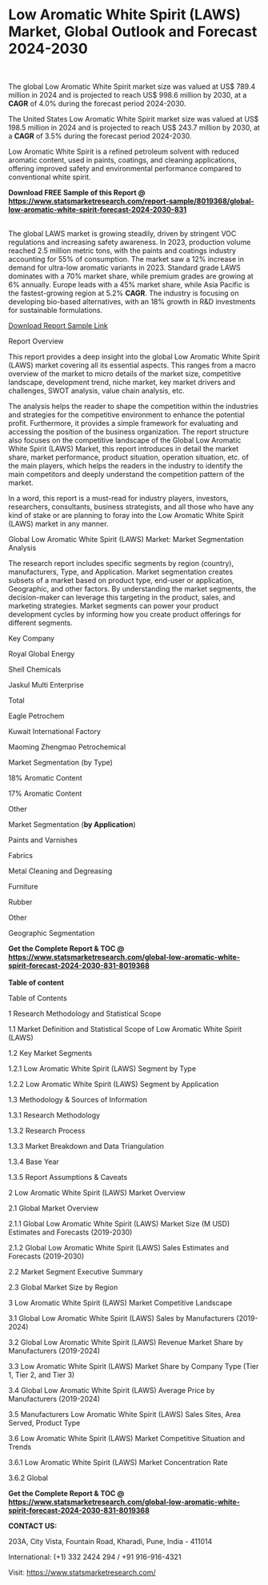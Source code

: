 <h1>Low Aromatic White Spirit (LAWS) Market, Global Outlook and Forecast 2024-2030</h1><br/><p>The global Low Aromatic White Spirit market size was valued at US$ 789.4 million in 2024 and is projected to reach US$ 998.6 million by 2030, at a <strong>CAGR</strong> of 4.0% during the forecast period 2024-2030.</p><p>
 
 The United States Low Aromatic White Spirit market size was valued at US$ 198.5 million in 2024 and is projected to reach US$ 243.7 million by 2030, at a <strong>CAGR</strong> of 3.5% during the forecast period 2024-2030.</p><p>
 
 Low Aromatic White Spirit is a refined petroleum solvent with reduced aromatic content, used in paints, coatings, and cleaning applications, offering improved safety and environmental performance compared to conventional white spirit.</p><div><b>Download FREE Sample of this Report @ <a href="https://www.statsmarketresearch.com/download-free-sample/8019368/global-low-aromatic-white-spirit-forecast-2024-2030-831">https://www.statsmarketresearch.com/report-sample/8019368/global-low-aromatic-white-spirit-forecast-2024-2030-831</a></b></div><br><p>
 
 The global LAWS market is growing steadily, driven by stringent VOC regulations and increasing safety awareness. In 2023, production volume reached 2.5 million metric tons, with the paints and coatings industry accounting for 55% of consumption. The market saw a 12% increase in demand for ultra-low aromatic variants in 2023. Standard grade LAWS dominates with a 70% market share, while premium grades are growing at 6% annually. Europe leads with a 45% market share, while Asia Pacific is the fastest-growing region at 5.2% <strong>CAGR</strong>. The industry is focusing on developing bio-based alternatives, with an 18% growth in R&D investments for sustainable formulations.</p><p><a href="https://www.statsmarketresearch.com/download-free-sample/8019368/global-low-aromatic-white-spirit-forecast-2024-2030-831">Download Report Sample Link</a></p><p>
 
 Report Overview</p><p>
 
  This report provides a deep insight into the global Low Aromatic White Spirit (LAWS) market covering all its essential aspects. This ranges from a macro overview of the market to micro details of the market size, competitive landscape, development trend, niche market, key market drivers and challenges, SWOT analysis, value chain analysis, etc.</p><p>The analysis helps the reader to shape the competition within the industries and strategies for the competitive environment to enhance the potential profit. Furthermore, it provides a simple framework for evaluating and accessing the position of the business organization. The report structure also focuses on the competitive landscape of the Global Low Aromatic White Spirit (LAWS) Market, this report introduces in detail the market share, market performance, product situation, operation situation, etc. of the main players, which helps the readers in the industry to identify the main competitors and deeply understand the competition pattern of the market.</p><p>In a word, this report is a must-read for industry players, investors, researchers, consultants, business strategists, and all those who have any kind of stake or are planning to foray into the Low Aromatic White Spirit (LAWS) market in any manner.</p><p>Global Low Aromatic White Spirit (LAWS) Market: Market Segmentation Analysis</p><p>The research report includes specific segments by region (country), manufacturers, Type, and Application. Market segmentation creates subsets of a market based on product type, end-user or application, Geographic, and other factors. By understanding the market segments, the decision-maker can leverage this targeting in the product, sales, and marketing strategies. Market segments can power your product development cycles by informing how you create product offerings for different segments.</p><p>Key Company</p><p>Royal Global Energy</p><p>Shell Chemicals</p><p>Jaskul Multi Enterprise</p><p>Total</p><p>Eagle Petrochem</p><p>Kuwait International Factory</p><p>Maoming Zhengmao Petrochemical</p><p>
 
  Market Segmentation (by Type)</p><p>18% Aromatic Content</p><p>17% Aromatic Content</p><p>Other</p><p>
 
  Market Segmentation (<strong>by Application</strong>)</p><p>Paints and Varnishes</p><p>Fabrics</p><p>Metal Cleaning and Degreasing</p><p>Furniture</p><p>Rubber</p><p>Other</p><p>
 
  Geographic Segmentation</p><div><b>Get the Complete Report & TOC @ <a href="https://www.statsmarketresearch.com/global-low-aromatic-white-spirit-forecast-2024-2030-831-8019368">https://www.statsmarketresearch.com/global-low-aromatic-white-spirit-forecast-2024-2030-831-8019368</a></b></div><br><b>Table of content</b><p>Table of Contents<br />
 
  1 Research Methodology and Statistical Scope<br />
 
  1.1 Market Definition and Statistical Scope of Low Aromatic White Spirit (LAWS)<br />
 
  1.2 Key Market Segments<br />
 
  1.2.1 Low Aromatic White Spirit (LAWS) Segment by Type<br />
 
  1.2.2 Low Aromatic White Spirit (LAWS) Segment by Application<br />
 
  1.3 Methodology & Sources of Information<br />
 
  1.3.1 Research Methodology<br />
 
  1.3.2 Research Process<br />
 
  1.3.3 Market Breakdown and Data Triangulation<br />
 
  1.3.4 Base Year<br />
 
  1.3.5 Report Assumptions & Caveats<br />
 
  2 Low Aromatic White Spirit (LAWS) Market Overview<br />
 
  2.1 Global Market Overview<br />
 
  2.1.1 Global Low Aromatic White Spirit (LAWS) Market Size (M USD) Estimates and Forecasts (2019-2030)<br />
 
  2.1.2 Global Low Aromatic White Spirit (LAWS) Sales Estimates and Forecasts (2019-2030)<br />
 
  2.2 Market Segment Executive Summary<br />
 
  2.3 Global Market Size by Region<br />
 
  3 Low Aromatic White Spirit (LAWS) Market Competitive Landscape<br />
 
  3.1 Global Low Aromatic White Spirit (LAWS) Sales by Manufacturers (2019-2024)<br />
 
  3.2 Global Low Aromatic White Spirit (LAWS) Revenue Market Share by Manufacturers (2019-2024)<br />
 
  3.3 Low Aromatic White Spirit (LAWS) Market Share by Company Type (Tier 1, Tier 2, and Tier 3)<br />
 
  3.4 Global Low Aromatic White Spirit (LAWS) Average Price by Manufacturers (2019-2024)<br />
 
  3.5 Manufacturers Low Aromatic White Spirit (LAWS) Sales Sites, Area Served, Product Type<br />
 
  3.6 Low Aromatic White Spirit (LAWS) Market Competitive Situation and Trends<br />
 
  3.6.1 Low Aromatic White Spirit (LAWS) Market Concentration Rate<br />
 
  3.6.2 Global <br><div><b>Get the Complete Report & TOC @ <a href="https://www.statsmarketresearch.com/global-low-aromatic-white-spirit-forecast-2024-2030-831-8019368">https://www.statsmarketresearch.com/global-low-aromatic-white-spirit-forecast-2024-2030-831-8019368</a></b></div></p>
 
 <b>CONTACT US:</b><br>
 
 203A, City Vista, Fountain Road, Kharadi, Pune, India - 411014 <br>
 
 International: (+1) 332 2424 294 / +91 916-916-4321<br>
 
 Visit: <a href="https://www.statsmarketresearch.com/">https://www.statsmarketresearch.com/</a>
 
 <br>